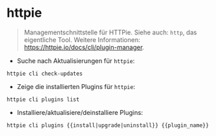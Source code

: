 # httpie

> Managementschnittstelle für HTTPie.
> Siehe auch: `http`, das eigentliche Tool.
> Weitere Informationen: <https://httpie.io/docs/cli/plugin-manager>.

- Suche nach Aktualisierungen für `httpie`:

`httpie cli check-updates`

- Zeige die installierten Plugins für `httpie`:

`httpie cli plugins list`

- Installiere/aktualisiere/deinstalliere Plugins:

`httpie cli plugins {{install|upgrade|uninstall}} {{plugin_name}}`